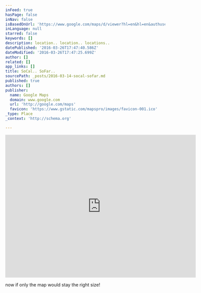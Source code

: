 ```yaml
---
inFeed: true
hasPage: false
inNav: false
isBasedOnUrl: 'https://www.google.com/maps/d/viewer?hl=en&hl=en&authuser=0&authuser=0&mid=z0niDt1Z62Ik.kzHWdTYOgi1A'
inLanguage: null
starred: false
keywords: []
description: location.. location.. locations..
datePublished: '2016-03-26T17:47:40.586Z'
dateModified: '2016-03-26T17:47:25.699Z'
author: []
related: []
app_links: []
title: SoCal.. SoFar..
sourcePath: _posts/2016-03-14-socal-sofar.md
published: true
authors: []
publisher:
  name: Google Maps
  domain: www.google.com
  url: 'http://google.com/maps'
  favicon: 'https://www.gstatic.com/mapspro/images/favicon-001.ico'
_type: Place
_context: 'http://schema.org'

---
```

<iframe src="https://cdn.embedly.com/widgets/media.html?src=https%3A%2F%2Fwww.google.com%2Fmaps%2Fd%2Fembed%3Fmid%3Dz0niDt1Z62Ik.kzHWdTYOgi1A%26hl%3Den&amp;url=https%3A%2F%2Fwww.google.com%2Fmaps%2Fd%2Fviewer%3Fmid%3Dz0niDt1Z62Ik.kzHWdTYOgi1A%26hl%3Den&amp;image=https%3A%2F%2Fwww.google.com%2Fmaps%2Fd%2Fthumbnail%3Fmid%3Dz0niDt1Z62Ik.kzHWdTYOgi1A%26hl%3Den&amp;key=b7d04c9b404c499eba89ee7072e1c4f7&amp;type=text%2Fhtml&amp;schema=google" width="600" height="450" scrolling="no" frameborder="0" allowfullscreen="allowfullscreen" style=""></iframe>

now if only the map would stay the right size!